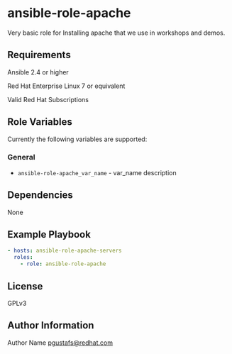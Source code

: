 ansible-role-apache
===========

Very basic role for Installing apache that we use in workshops and demos.

Requirements
------------

Ansible 2.4 or higher

Red Hat Enterprise Linux 7 or equivalent

Valid Red Hat Subscriptions

Role Variables
--------------

Currently the following variables are supported:

### General

* `ansible-role-apache_var_name` - var\_name description

Dependencies
------------

None

Example Playbook
----------------

```yaml
- hosts: ansible-role-apache-servers
  roles:
    - role: ansible-role-apache
```

License
-------

GPLv3

Author Information
------------------

Author Name <pgustafs@redhat.com>
